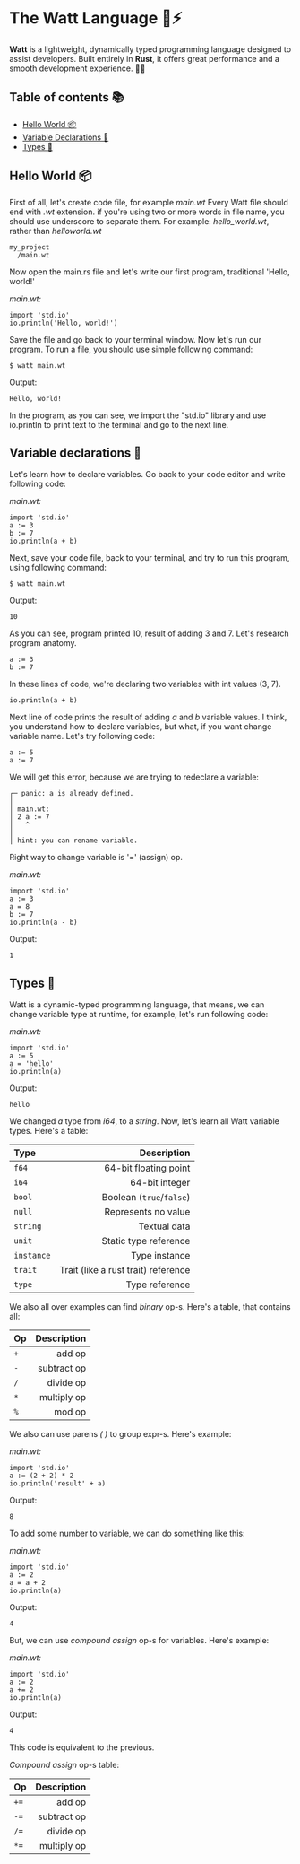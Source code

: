 # The Watt Language 🍹⚡

**Watt** is a lightweight, dynamically typed programming language designed to assist developers. Built entirely in **Rust**, it offers great performance and a smooth development experience. 🌾💖

## Table of contents 📚
- [Hello World 📦](#hello-world-📦)
- [Variable Declarations 🧃](#variable-declarations-🧃)
- [Types 📐](#types-📐)

## Hello World 📦

First of all, let's create code file, for example *main.wt*
Every Watt file should end with *.wt* extension. if you're using two or more
words in file name, you should use underscore to separate them. 
For example: *hello_world.wt*, rather than *helloworld.wt*

```
my_project
  /main.wt
```

Now open the main.rs file and let's write our first program, traditional 'Hello, world!'

*main.wt:*
```watt
import 'std.io'
io.println('Hello, world!')
```

Save the file and go back to your terminal window. Now let's run our program.
To run a file, you should use simple following command:

```shell
$ watt main.wt
```
Output:
```
Hello, world!
```

In the program, as you can see, we import the "std.io" library and use io.println to print text to the terminal and go to the next line.

## Variable declarations 🧃

Let's learn how to declare variables. Go back to your code editor and write following code:

*main.wt:*
```watt
import 'std.io'
a := 3
b := 7
io.println(a + b)
```

Next, save your code file, back to your terminal, and try to run this program, using following command:

```shell
$ watt main.wt
```
Output:
```
10
```

As you can see, program printed 10, result of adding 3 and 7.
Let's research program anatomy.

```
a := 3
b := 7
```

In these lines of code, we're declaring two variables with int values (3, 7).

```watt
io.println(a + b)
```

Next line of code prints the result of adding *a* and *b* variable values.
I think, you understand how to declare variables, but what, if you want change variable name. Let's try following code:

```watt
a := 5
a := 7
```

We will get this error, because we are trying to redeclare a variable:
```err
┌─ panic: a is already defined.
│
│ main.wt:
│ 2 a := 7
│   ^
│
│ hint: you can rename variable.
```

Right way to change variable is '=' (assign) op.

*main.wt:*
```watt
import 'std.io'
a := 3
a = 8
b := 7
io.println(a - b)
```
Output:
```
1
```

## Types 📐

Watt is a dynamic-typed programming language, that means, we can change variable type at runtime, for example, let's run following code:

*main.wt:*
```
import 'std.io'
a := 5
a = 'hello'
io.println(a)
```
Output:
```
hello
```

We changed *a* type from *i64*, to a *string*. Now, let's learn all Watt variable types. Here's a table:

| Type       |                         Description |
|:-----------|------------------------------------:|
| `f64`      |               64-bit floating point |
| `i64`      |                      64-bit integer |
| `bool`     |            Boolean (`true`/`false`) |
| `null`     |                 Represents no value |
| `string`   |                        Textual data |
| `unit`     |               Static type reference |
| `instance` |                       Type instance |
| `trait`    | Trait (like a rust trait) reference |
| `type`     |                      Type reference |


We also all over examples can find *binary* op-s. Here's a table, that contains all:

| Op   |  Description |
|:-----|-------------:|
| `+`  |       add op |
| `-`  |  subtract op |
| `/`  |    divide op |
| `*`  |  multiply op |
| `%`  |       mod op |

We also can use parens *( )* to group expr-s. Here's example:

*main.wt:*
```
import 'std.io'
a := (2 + 2) * 2
io.println('result' + a)
```
Output:
```
8
```

To add some number to variable, we can do something like this:

*main.wt:*
```watt
import 'std.io'
a := 2
a = a + 2
io.println(a)
```
Output:
```
4
```

But, we can use *compound assign* op-s for variables. Here's example:

*main.wt:*
```watt
import 'std.io'
a := 2
a += 2 
io.println(a)
```
Output:
```
4
```

This code is equivalent to the previous.

*Compound assign* op-s table:

| Op   |       Description |
|:-----|------------------:|
| `+=` |            add op |
| `-=` |       subtract op |
| `/=` |         divide op |
| `*=` |       multiply op |